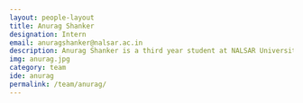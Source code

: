 ```yaml
---
layout: people-layout
title: Anurag Shanker
designation: Intern
email: anuragshanker@nalsar.ac.in
description: Anurag Shanker is a third year student at NALSAR University of Law, Hyderabad. He holds a keen interest in public policy, attempting to make sense of how various facets of policy making drive forward the interests of its main stakeholders - people. In his free time, he can be found cheering on his favourite team or player in any of the (frankly illogical) number of sports he follows.
img: anurag.jpg
category: team
ide: anurag
permalink: /team/anurag/
---
```

